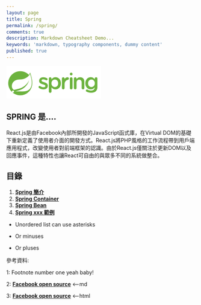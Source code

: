 ```yaml
---
layout: page
title: Spring
permalink: /spring/
comments: true
description: Markdown Cheatsheet Demo...
keywords: 'markdown, typography components, dummy content'
published: true
---
```


![SPRING](spring_images/spring_intro.png)

## SPRING 是....

React.js是由Facebook內部所開發的JavaScript函式庫，在Virtual DOM的基礎下重新定義了使用者介面的開發方式。React.js將PHP風格的工作流程帶到用戶端應用程式，改變使用者對前端框架的認識。由於React.js僅關注於更新DOM以及回應事件，這種特性也讓React可自由的與眾多不同的系統做整合。

<div class="divider"></div>

## 目錄

1. [**Spring 簡介**](/spring/spring_page1)
2. [**Spring Container**](/spring/spring_page2)
3. [**Spring Bean**](/spring/spring_page3)
4. [**Spring xxx 範例**](/spring/spring_page5)

* Unordered list can use asterisks
- Or minuses
+ Or pluses

<div class="divider"></div>

參考資料:

1: Footnote number one yeah baby!

2: [**Facebook open source**](https://facebook.github.io/react/) <--md

3: **<a href="https://facebook.github.io/react/" target="_blank">Facebook open source</a>** <--html
